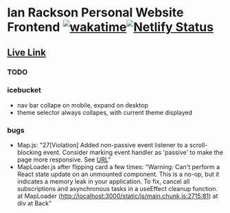 # Ian Rackson Personal Website Frontend [![wakatime](https://wakatime.com/badge/github/irackson/PersonalFrontend.svg)](https://wakatime.com/badge/github/irackson/PersonalFrontend)[![Netlify Status](https://api.netlify.com/api/v1/badges/de157e9e-6259-4033-8d07-f03a2f592f0f/deploy-status)](https://app.netlify.com/sites/epic-stonebraker-4f69d2/deploys)

## [Live Link](https://ianrackson.com/)

### TODO

### icebucket

-   nav bar collape on mobile, expand on desktop
-   theme selector always collapes, with current theme displayed

### bugs

-   Map.js: "27[Violation] Added non-passive event listener to a scroll-blocking <some> event. Consider marking event handler as 'passive' to make the page more responsive. See [URL](https://www.chromestatus.com/feature/5745543795965952)"
-   MapLoader.js after flipping card a few times: "Warning: Can't perform a React state update on an unmounted component. This is a no-op, but it indicates a memory leak in your application. To fix, cancel all subscriptions and asynchronous tasks in a useEffect cleanup function.
    at MapLoader (<http://localhost:3000/static/js/main.chunk.js:2715:81>)
    at div
    at Back"
